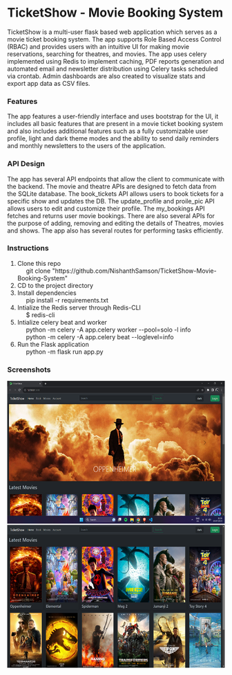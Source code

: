 # TicketShow - Movie Booking System
TicketShow is a multi-user flask based web application which serves as a movie ticket booking system. The app supports Role Based Access Control (RBAC) and provides users
with an intuitive UI for making movie reservations, searching for theatres, and movies. The app uses celery implemented using Redis to implement caching, PDF reports generation and automated
email and newsletter distribution using Celery tasks scheduled via crontab. Admin dashboards are also created to visualize stats and export app data as CSV files.

<h3>Features</h3>
The app features a user-friendly interface and uses bootstrap for the UI, it includes all basic 
features that are present in a movie ticket booking system and also includes additional
features such as a fully customizable user profile, light and dark theme modes and the 
ability to send daily reminders and monthly newsletters to the users of the application.

<h3>API Design</h3>
The app has several API endpoints that allow the client to communicate with the backend.
The movie and theatre APIs are designed to fetch data from the SQLite database.
The book_tickets API allows users to book tickets for a specific show and updates the DB.
The update_profile and proile_pic API allows users to edit and customize their profile.
The my_bookings API fetches and returns user movie bookings.
There are also several APIs for the purpose of adding, removing and editing the details of 
Theatres, movies and shows. The app also has several routes for performing tasks efficiently.

<h3>Instructions</h3>
<ol>
  <li>Clone this repo</li>
    &nbsp&nbsp&nbsp&nbsp git clone "https://github.com/NishanthSamson/TicketShow-Movie-Booking-System"
  <li>CD to the project directory</li>
  <li>Install dependencies</li>
    &nbsp&nbsp&nbsp&nbsp pip install -r requirements.txt
  <li>Intialize the Redis server through Redis-CLI</li>
    &nbsp&nbsp&nbsp&nbsp $ redis-cli
  <li>Intialize celery beat and worker</li>
    &nbsp&nbsp&nbsp&nbsp python -m celery -A app.celery worker --pool=solo -l info<br>
    &nbsp&nbsp&nbsp&nbsp python -m celery -A app.celery beat --loglevel=info
  <li>Run the Flask application</li>
    &nbsp&nbsp&nbsp&nbsp python -m flask run app.py
</ol>

<h3>Screenshots</h3>
<img src="https://raw.githubusercontent.com/NishanthSamson/TicketShow-Movie-Booking-System/main/Screenshots/Screenshot%20(622).png" width="610" height="330"><br>
<img src="https://raw.githubusercontent.com/NishanthSamson/TicketShow-Movie-Booking-System/main/Screenshots/Screenshot%20(623).png" width="610" height="330">

